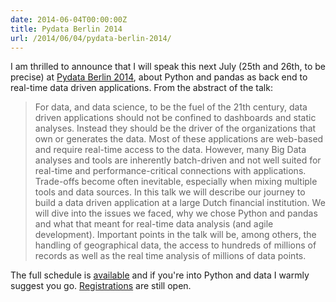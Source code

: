 ```yaml
---
date: 2014-06-04T00:00:00Z
title: Pydata Berlin 2014
url: /2014/06/04/pydata-berlin-2014/
---
```


I am thrilled to announce that I will speak this next July (25th and 26th, to be precise) at
[Pydata Berlin 2014][pydata], about Python and pandas as back end to real-time data driven
applications. From the abstract of the talk:

> For data, and data science, to be the fuel of the 21th century, data driven applications should
> not be confined to dashboards and static analyses. Instead they should be the driver of the
> organizations that own or generates the data. Most of these applications are web-based and
> require real-time access to the data. However, many Big Data analyses and tools are inherently
> batch-driven and not well suited for real-time and performance-critical connections with
> applications. Trade-offs become often inevitable, especially when mixing multiple tools and data
> sources.   In this talk we will describe our journey to build a data driven application at a
> large Dutch financial institution. We will dive into the issues we faced, why we chose Python and
> pandas and what that meant for real-time data analysis (and agile development).   Important
> points in the talk will be, among others, the handling of geographical data, the access to
> hundreds of millions of records as well as the real time analysis of millions of data points.

The full schedule is [available] and if you're into Python and data I warmly suggest you go.
[Registrations] are still open.

[pydata]: http://pydata.org/berlin2014
[available]: http://pydata.org/berlin2014/schedule/
[Registrations]: http://www.eventbrite.com/e/pydata-berlin-2014-tickets-10767005403
